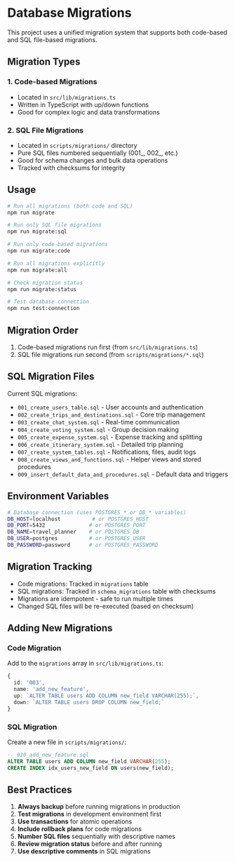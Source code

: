 # Database Migrations

This project uses a unified migration system that supports both code-based and SQL file-based migrations.

## Migration Types

### 1. Code-based Migrations
- Located in `src/lib/migrations.ts`
- Written in TypeScript with up/down functions
- Good for complex logic and data transformations

### 2. SQL File Migrations
- Located in `scripts/migrations/` directory
- Pure SQL files numbered sequentially (001_, 002_, etc.)
- Good for schema changes and bulk data operations
- Tracked with checksums for integrity

## Usage

```bash
# Run all migrations (both code and SQL)
npm run migrate

# Run only SQL file migrations
npm run migrate:sql

# Run only code-based migrations  
npm run migrate:code

# Run all migrations explicitly
npm run migrate:all

# Check migration status
npm run migrate:status

# Test database connection
npm run test:connection
```

## Migration Order

1. Code-based migrations run first (from `src/lib/migrations.ts`)
2. SQL file migrations run second (from `scripts/migrations/*.sql`)

## SQL Migration Files

Current SQL migrations:
- `001_create_users_table.sql` - User accounts and authentication
- `002_create_trips_and_destinations.sql` - Core trip management
- `003_create_chat_system.sql` - Real-time communication
- `004_create_voting_system.sql` - Group decision making
- `005_create_expense_system.sql` - Expense tracking and splitting
- `006_create_itinerary_system.sql` - Detailed trip planning
- `007_create_system_tables.sql` - Notifications, files, audit logs
- `008_create_views_and_functions.sql` - Helper views and stored procedures
- `009_insert_default_data_and_procedures.sql` - Default data and triggers

## Environment Variables

```bash
# Database connection (uses POSTGRES_* or DB_* variables)
DB_HOST=localhost          # or POSTGRES_HOST
DB_PORT=5432              # or POSTGRES_PORT  
DB_NAME=travel_planner    # or POSTGRES_DB
DB_USER=postgres          # or POSTGRES_USER
DB_PASSWORD=password      # or POSTGRES_PASSWORD
```

## Migration Tracking

- Code migrations: Tracked in `migrations` table
- SQL migrations: Tracked in `schema_migrations` table with checksums
- Migrations are idempotent - safe to run multiple times
- Changed SQL files will be re-executed (based on checksum)

## Adding New Migrations

### Code Migration
Add to the `migrations` array in `src/lib/migrations.ts`:

```typescript
{
  id: '003',
  name: 'add_new_feature',
  up: `ALTER TABLE users ADD COLUMN new_field VARCHAR(255);`,
  down: `ALTER TABLE users DROP COLUMN new_field;`
}
```

### SQL Migration
Create a new file in `scripts/migrations/`:

```sql
-- 010_add_new_feature.sql
ALTER TABLE users ADD COLUMN new_field VARCHAR(255);
CREATE INDEX idx_users_new_field ON users(new_field);
```

## Best Practices

1. **Always backup** before running migrations in production
2. **Test migrations** in development environment first
3. **Use transactions** for atomic operations
4. **Include rollback plans** for code migrations
5. **Number SQL files** sequentially with descriptive names
6. **Review migration status** before and after running
7. **Use descriptive comments** in SQL migrations
